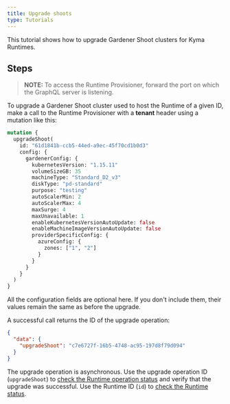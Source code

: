 ```yaml
---
title: Upgrade shoots
type: Tutorials
---
```


This tutorial shows how to upgrade Gardener Shoot clusters for Kyma Runtimes.

## Steps

> **NOTE:** To access the Runtime Provisioner, forward the port on which the GraphQL server is listening.

To upgrade a Gardener Shoot cluster used to host the Runtime of a given ID, make a call to the Runtime Provisioner with a **tenant** header using a mutation like this:  

```graphql
mutation { 
  upgradeShoot(
    id: "61d1841b-ccb5-44ed-a9ec-45f70cd1b0d3"
    config: {
      gardenerConfig: {
        kubernetesVersion: "1.15.11"
        volumeSizeGB: 35
        machineType: "Standard_D2_v3"
        diskType: "pd-standard"
        purpose: "testing"
        autoScalerMin: 2
        autoScalerMax: 4
        maxSurge: 4
        maxUnavailable: 1
        enableKubernetesVersionAutoUpdate: false
        enableMachineImageVersionAutoUpdate: false
        providerSpecificConfig: { 
          azureConfig: {
            zones: ["1", "2"]
          } 
        }
      }
    }
  ) 
}
```

All the configuration fields are optional here. If you don't include them, their values remain the same as before the upgrade.

A successful call returns the ID of the upgrade operation:

```json
{
  "data": {
    "upgradeShoot": "c7e6727f-16b5-4748-ac95-197d8f79d094"
  }
}
```

The upgrade operation is asynchronous. Use the upgrade operation ID (`upgradeShoot`) to [check the Runtime operation status](08-03-runtime-operation-status.md) and verify that the upgrade was successful. Use the Runtime ID (`id`) to [check the Runtime status](08-04-runtime-status.md). 